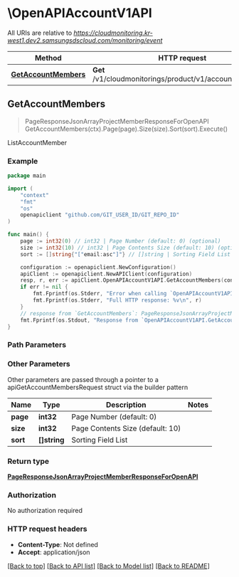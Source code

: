 # \OpenAPIAccountV1API

All URIs are relative to *https://cloudmonitoring.kr-west1.dev2.samsungsdscloud.com/monitoring/event*

Method | HTTP request | Description
------------- | ------------- | -------------
[**GetAccountMembers**](OpenAPIAccountV1API.md#GetAccountMembers) | **Get** /v1/cloudmonitorings/product/v1/accounts/members | ListAccountMember



## GetAccountMembers

> PageResponseJsonArrayProjectMemberResponseForOpenAPI GetAccountMembers(ctx).Page(page).Size(size).Sort(sort).Execute()

ListAccountMember



### Example

```go
package main

import (
	"context"
	"fmt"
	"os"
	openapiclient "github.com/GIT_USER_ID/GIT_REPO_ID"
)

func main() {
	page := int32(0) // int32 | Page Number (default: 0) (optional)
	size := int32(10) // int32 | Page Contents Size (default: 10) (optional)
	sort := []string{"["email:asc"]"} // []string | Sorting Field List (optional)

	configuration := openapiclient.NewConfiguration()
	apiClient := openapiclient.NewAPIClient(configuration)
	resp, r, err := apiClient.OpenAPIAccountV1API.GetAccountMembers(context.Background()).Page(page).Size(size).Sort(sort).Execute()
	if err != nil {
		fmt.Fprintf(os.Stderr, "Error when calling `OpenAPIAccountV1API.GetAccountMembers``: %v\n", err)
		fmt.Fprintf(os.Stderr, "Full HTTP response: %v\n", r)
	}
	// response from `GetAccountMembers`: PageResponseJsonArrayProjectMemberResponseForOpenAPI
	fmt.Fprintf(os.Stdout, "Response from `OpenAPIAccountV1API.GetAccountMembers`: %v\n", resp)
}
```

### Path Parameters



### Other Parameters

Other parameters are passed through a pointer to a apiGetAccountMembersRequest struct via the builder pattern


Name | Type | Description  | Notes
------------- | ------------- | ------------- | -------------
 **page** | **int32** | Page Number (default: 0) | 
 **size** | **int32** | Page Contents Size (default: 10) | 
 **sort** | **[]string** | Sorting Field List | 

### Return type

[**PageResponseJsonArrayProjectMemberResponseForOpenAPI**](PageResponseJsonArrayProjectMemberResponseForOpenAPI.md)

### Authorization

No authorization required

### HTTP request headers

- **Content-Type**: Not defined
- **Accept**: application/json

[[Back to top]](#) [[Back to API list]](../README.md#documentation-for-api-endpoints)
[[Back to Model list]](../README.md#documentation-for-models)
[[Back to README]](../README.md)


